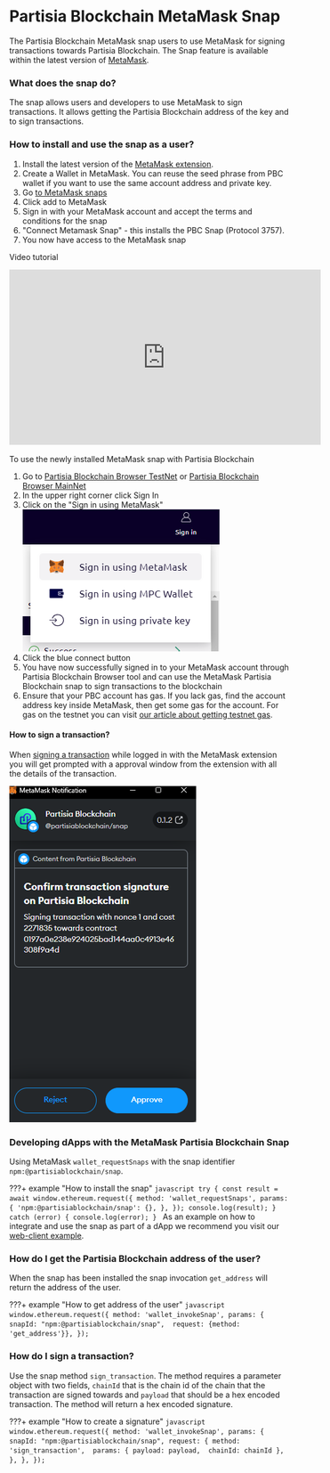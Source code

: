 # Partisia Blockchain MetaMask Snap
The Partisia Blockchain MetaMask snap users to use MetaMask for signing transactions towards
Partisia Blockchain. The Snap feature is available within the latest version of [MetaMask](https://metamask.io/).

### What does the snap do?
The snap allows users and developers to use MetaMask to sign transactions. It allows getting the Partisia
Blockchain address of the key and to sign transactions.

### How to install and use the snap as a user?
1. Install the latest version of the [MetaMask extension](https://metamask.io/download/).
2. Create a Wallet in MetaMask. You can reuse the seed phrase from PBC wallet if you want to use the same account address and private key.
3. Go [to MetaMask snaps](https://snaps.metamask.io/snap/npm/partisiablockchain/snap/)
4. Click add to MetaMask
5. Sign in with your MetaMask account and accept the terms and conditions for the snap
6. "Connect Metamask Snap" - this installs the PBC Snap (Protocol 3757).
7. You now have access to the MetaMask snap

Video tutorial
<iframe width="560" height="315" src="https://www.youtube.com/embed/cdMVVQmyASU?si=u93J9vvArpPhxJgg" title="YouTube video player" frameborder="0" allow="accelerometer; autoplay; clipboard-write; encrypted-media; gyroscope; picture-in-picture; web-share" allowfullscreen></iframe>

To use the newly installed MetaMask snap with Partisia Blockchain

1. Go to [Partisia Blockchain Browser TestNet](https://browser.testnet.partisiablockchain.com/) or [Partisia Blockchain Browser MainNet](https://browser.partisiablockchain.com/)
2. In the upper right corner click Sign In
3. Click on the "Sign in using MetaMask" <br> ![img.png](sign-in-using-metamask.png)<br>
4. Click the blue connect button
5. You have now successfully signed in to your MetaMask account through Partisia Blockchain Browser tool and can use the MetaMask Partisia Blockchain snap to sign transactions to the blockchain
6.  Ensure that your PBC account has gas. If you lack gas, find the account address key inside MetaMask, then get some gas for the account. For gas on the testnet you can visit [our article about getting testnet gas](../access-and-use-the-testnet.md).

#### How to sign a transaction?
When [signing a transaction](../compile-and-deploy-contracts.md) while logged in with the MetaMask extension you will get prompted with a approval window from the extension with all the details of the transaction. 

![img.png](signing-transactions-metamask.png)

### Developing dApps with the MetaMask Partisia Blockchain Snap
Using MetaMask `wallet_requestSnaps` with the snap
  identifier `npm:@partisiablockchain/snap`.
  
???+ example "How to install the snap"
    ```javascript
    try {
      const result = await window.ethereum.request({
        method: 'wallet_requestSnaps',
        params: {
          'npm:@partisiablockchain/snap': {},
        },
      });
      console.log(result);
    } catch (error) {
      console.log(error);
    }
    ```
As an example on how to integrate and use the snap as part of a dApp we recommend you visit our [web-client example](https://gitlab.com/partisiablockchain/language/example-web-client). 

### How do I get the Partisia Blockchain address of the user?
When the snap has been installed the snap invocation `get_address` will return the address of the user.
  
???+ example "How to get address of the user"
    ```javascript
    window.ethereum.request({
        method: 'wallet_invokeSnap',
        params: {
          snapId: "npm:@partisiablockchain/snap", 
          request: {method: 'get_address'}},
    });
    ```

### How do I sign a transaction?
Use the snap method `sign_transaction`. The method requires a parameter object with two fields, `chainId` that is the chain id of the chain that the transaction
are signed towards and `payload` that
should be a hex encoded transaction. The method will return a hex encoded signature.
  
???+ example "How to create a signature"
    ```javascript
    window.ethereum.request({
      method: 'wallet_invokeSnap',
      params: {
        snapId: "npm:@partisiablockchain/snap",
        request: {
            method: 'sign_transaction', 
            params: {
                payload: payload, 
                chainId: chainId
            },
        },
      },
    });
    ```

